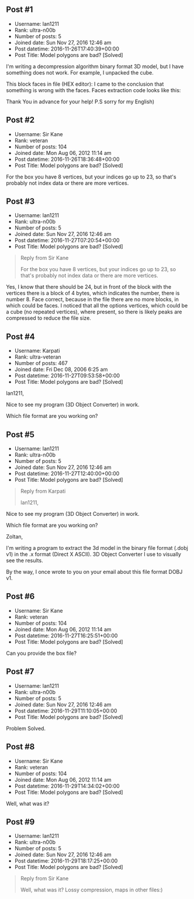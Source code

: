 ## Post #1
- Username: lan1211
- Rank: ultra-n00b
- Number of posts: 5
- Joined date: Sun Nov 27, 2016 12:46 am
- Post datetime: 2016-11-26T17:40:39+00:00
- Post Title: Model polygons are bad? [Solved]

I'm writing a decompression algorithm binary format 3D model, but I have something does not work. For example, I unpacked the cube.

This block faces in file (HEX editor):
I came to the conclusion that something is wrong with the faces. Faces extraction code looks like this:


Thank You in advance for your help!
P.S sorry for my English)
## Post #2
- Username: Sir Kane
- Rank: veteran
- Number of posts: 104
- Joined date: Mon Aug 06, 2012 11:14 am
- Post datetime: 2016-11-26T18:36:48+00:00
- Post Title: Model polygons are bad? [Solved]

For the box you have 8 vertices, but your indices go up to 23, so that's probably not index data or there are more vertices.
## Post #3
- Username: lan1211
- Rank: ultra-n00b
- Number of posts: 5
- Joined date: Sun Nov 27, 2016 12:46 am
- Post datetime: 2016-11-27T07:20:54+00:00
- Post Title: Model polygons are bad? [Solved]

> Reply from Sir Kane
>
> For the box you have 8 vertices, but your indices go up to 23, so that's probably not index data or there are more vertices.

Yes, I know that there should be 24, but in front of the block with the vertices there is a block of 4 bytes, which indicates the number, there is number 8. Face correct, because in the file there are no more blocks, in which could be faces. I noticed that all the options vertices, which could be a cube (no repeated vertices), where present, so there is likely peaks are compressed to reduce the file size.
## Post #4
- Username: Karpati
- Rank: ultra-veteran
- Number of posts: 467
- Joined date: Fri Dec 08, 2006 6:25 am
- Post datetime: 2016-11-27T09:53:58+00:00
- Post Title: Model polygons are bad? [Solved]

lan1211,

Nice to see my program (3D Object Converter) in work.

Which file format are you working on?
## Post #5
- Username: lan1211
- Rank: ultra-n00b
- Number of posts: 5
- Joined date: Sun Nov 27, 2016 12:46 am
- Post datetime: 2016-11-27T12:40:00+00:00
- Post Title: Model polygons are bad? [Solved]

> Reply from Karpati
>
> lan1211,

Nice to see my program (3D Object Converter) in work.

Which file format are you working on?

Zoltan,

I'm writing a program to extract the 3d model in the binary file format (.dobj v1) in the .x format (Direct X ASCII). 3D Object Converter I use to visually see the results.

By the way, I once wrote to you on your email about this file format DOBJ v1.
## Post #6
- Username: Sir Kane
- Rank: veteran
- Number of posts: 104
- Joined date: Mon Aug 06, 2012 11:14 am
- Post datetime: 2016-11-27T16:25:51+00:00
- Post Title: Model polygons are bad? [Solved]

Can you provide the box file?
## Post #7
- Username: lan1211
- Rank: ultra-n00b
- Number of posts: 5
- Joined date: Sun Nov 27, 2016 12:46 am
- Post datetime: 2016-11-29T11:10:05+00:00
- Post Title: Model polygons are bad? [Solved]

Problem Solved.
## Post #8
- Username: Sir Kane
- Rank: veteran
- Number of posts: 104
- Joined date: Mon Aug 06, 2012 11:14 am
- Post datetime: 2016-11-29T14:34:02+00:00
- Post Title: Model polygons are bad? [Solved]

Well, what was it?
## Post #9
- Username: lan1211
- Rank: ultra-n00b
- Number of posts: 5
- Joined date: Sun Nov 27, 2016 12:46 am
- Post datetime: 2016-11-29T18:17:25+00:00
- Post Title: Model polygons are bad? [Solved]

> Reply from Sir Kane
>
> Well, what was it?
Lossy compression, maps in other files:)
